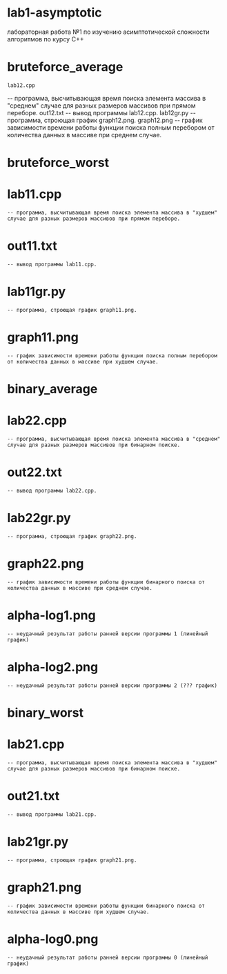 # lab1-asymptotic
лабораторная работа №1 по изучению асимптотической сложности алгоритмов по курсу С++


# bruteforce_average
    lab12.cpp 
  -- программа, высчитывающая время поиска элемента массива в "среднем" случае для разных размеров массивов при прямом переборе. 
  out12.txt 
    -- вывод программы lab12.cpp.
  lab12gr.py
    -- программа, строющая график graph12.png.
  graph12.png 
    -- график зависимости времени работы функции поиска полным перебором от количества данных в массиве при среднем случае.


# bruteforce_worst
  # lab11.cpp 
    -- программа, высчитывающая время поиска элемента массива в "худшем" случае для разных размеров массивов при прямом переборе. 
  # out11.txt 
    -- вывод программы lab11.cpp.
  # lab11gr.py
    -- программа, строющая график graph11.png.
  # graph11.png 
    -- график зависимости времени работы функции поиска полным перебором от количества данных в массиве при худшем случае.


# binary_average
  # lab22.cpp 
    -- программа, высчитывающая время поиска элемента массива в "среднем" случае для разных размеров массивов при бинарном поиске. 
  # out22.txt 
    -- вывод программы lab22.cpp.
  # lab22gr.py
    -- программа, строющая график graph22.png.
  # graph22.png 
    -- график зависимости времени работы функции бинарного поиска от количества данных в массиве при среднем случае.
  # alpha-log1.png 
    -- неудачный результат работы ранней версии программы 1 (линейный график)
  # alpha-log2.png 
    -- неудачный результат работы ранней версии программы 2 (??? график)
  
  
# binary_worst
  # lab21.cpp 
    -- программа, высчитывающая время поиска элемента массива в "худшем" случае для разных размеров массивов при бинарном поиске. 
  # out21.txt 
    -- вывод программы lab21.cpp.
  # lab21gr.py
    -- программа, строющая график graph21.png.
  # graph21.png 
    -- график зависимости времени работы функции бинарного поиска от количества данных в массиве при худшем случае.
  # alpha-log0.png 
    -- неудачный результат работы ранней версии программы 0 (линейный график)
